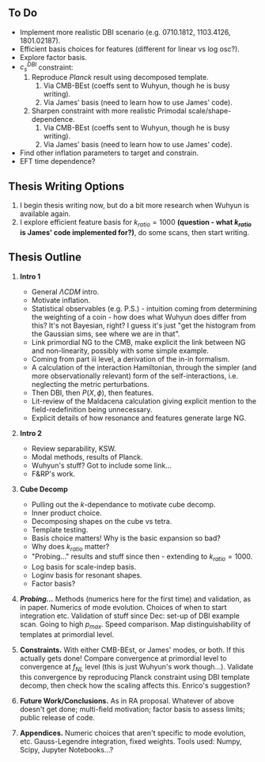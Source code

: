 To Do
-----
- Implement more realistic DBI scenario (e.g. 0710.1812, 1103.4126, 1801.02187).
- Efficient basis choices for features (different for linear vs log osc?).
- Explore factor basis.
- $c_s^{DBI}$ constraint:
    1. Reproduce *Planck* result using decomposed template.
        1. Via CMB-BEst (coeffs sent to Wuhyun, though he is busy writing).
        2. Via James' basis (need to learn how to use James' code).
    2. Sharpen constraint with more realistic Primodal scale/shape-dependence.
        1. Via CMB-BEst (coeffs sent to Wuhyun, though he is busy writing).
        2. Via James' basis (need to learn how to use James' code).
- Find other inflation parameters to target and constrain.
- EFT time dependence?

Thesis Writing Options
--------------
1. I begin thesis writing now, but do a bit more research when Wuhyun is available again.
2. I explore efficient feature basis for $k_{ratio}=1000$ **(question - what $k_{ratio}$ is James' code implemented for?)**, do some scans, then start writing.

Thesis Outline
--------
1. **Intro 1**
    - General $\Lambda CDM$ intro.
    - Motivate inflation.
    - Statistical observables (e.g. P.S.) - intuition coming from determining the weighting of a coin - how does what Wuhyun does differ from this? It's not Bayesian, right? I guess it's just "get the histogram from the Gaussian sims, see where we are in that".
    - Link primordial NG to the CMB, make explicit the link between NG and non-linearity, possibly with some simple example. 
    - Coming from part iii level, a derivation of the in-in formalism.
    - A calculation of the interaction Hamiltonian, through the simpler (and more observationally relevant) form of the self-interactions, i.e. neglecting the metric perturbations. 
    - Then DBI, then $P(X, \phi)$, then features. 
    - Lit-review of the Maldacena calculation giving explicit mention to the field-redefinition being unnecessary. 
    - Explicit details of how resonance and features generate large NG. 


2. **Intro 2** 
    - Review separability, KSW.
    - Modal methods, results of Planck.
    - Wuhyun's stuff? Got to include some link...
    - F&RP's work.


3. **Cube Decomp** 
    - Pulling out the $k$-dependance to motivate cube decomp. 
    - Inner product choice.
    - Decomposing shapes on the cube vs tetra.
    - Template testing.
    - Basis choice matters! Why is the basic expansion so bad?
    - Why does $k_{ratio}$ matter?
    - "Probing..." results and stuff since then - extending to $k_{ratio}=1000$.
    - Log basis for scale-indep basis.
    - Loginv basis for resonant shapes.
    - Factor basis?

4. ***Probing...*** Methods (numerics here for the first time) and validation, as in paper. Numerics of mode evolution. Choices of when to start integration etc. Validation of stuff since Dec: set-up of DBI example scan. Going to high $p_{max}$. Speed comparison. Map distinguishability of templates at primordial level.


5. **Constraints.** With either CMB-BEst, or James' modes, or both. If this actually gets done! Compare convergence at primordial level to convergence at $f_{NL}$ level (this is just Wuhyun's work though...). Validate this convergence by reproducing Planck constraint using DBI template decomp, then check how the scaling affects this. Enrico's suggestion?


6. **Future Work/Conclusions.** As in RA proposal. Whatever of above doesn't get done; multi-field motivation; factor basis to assess limits; public release of code.


7. **Appendices.** Numeric choices that aren't specific to mode evolution, etc. Gauss-Legendre integration, fixed weights. Tools used: Numpy, Scipy, Jupyter Notebooks...?














